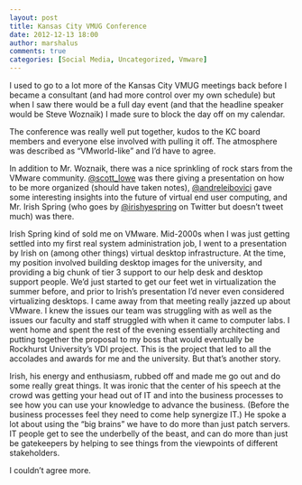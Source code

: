 ```yaml
---
layout: post
title: Kansas City VMUG Conference
date: 2012-12-13 18:00
author: marshalus
comments: true
categories: [Social Media, Uncategorized, Vmware]
---
```


I used to go to a lot more of the Kansas City VMUG meetings back before I became a consultant (and had more control over my own schedule) but when I saw there would be a full day event (and that the headline speaker would be Steve Woznaik) I made sure to block the day off on my calendar.

The conference was really well put together, kudos to the KC board members and everyone else involved with pulling it off. The atmosphere was described as “VMworld-like” and I’d have to agree.

In addition to Mr. Woznaik, there was a nice sprinkling of rock stars from the VMware community. [@scott_lowe](http://www.twitter.com/@scott_lowe) was there giving a presentation on how to be more organized (should have taken notes), [@andreleibovici](http://www.twitter.com/andreleibovici) gave some interesting insights into the future of virtual end user computing, and Mr. Irish Spring (who goes by [@irishyespring](http://www.twitter.com/irishyespring) on Twitter but doesn’t tweet much) was there.

Irish Spring kind of sold me on VMware. Mid-2000s when I was just getting settled into my first real system administration job, I went to a presentation by Irish on (among other things) virtual desktop infrastructure. At the time, my position involved building desktop images for the university, and providing a big chunk of tier 3 support to our help desk and desktop support people. We’d just started to get our feet wet in virtualization the summer before, and prior to Irish’s presentation I’d never even considered virtualizing desktops. I came away from that meeting really jazzed up about VMware. I knew the issues our team was struggling with as well as the issues our faculty and staff struggled with when it came to computer labs. I went home and spent the rest of the evening essentially architecting and putting together the proposal to my boss that would eventually be Rockhurst University’s VDI project. This is the project that led to all the accolades and awards for me and the university. But that’s another story.

Irish, his energy and enthusiasm, rubbed off and made me go out and do some really great things. It was ironic that the center of his speech at the crowd was getting your head out of IT and into the business processes to see how you can use your knowledge to advance the business. (Before the business processes feel they need to come help synergize IT.) He spoke a lot about using the “big brains” we have to do more than just patch servers. IT people get to see the underbelly of the beast, and can do more than just be gatekeepers by helping to see things from the viewpoints of different stakeholders.

I couldn’t agree more.